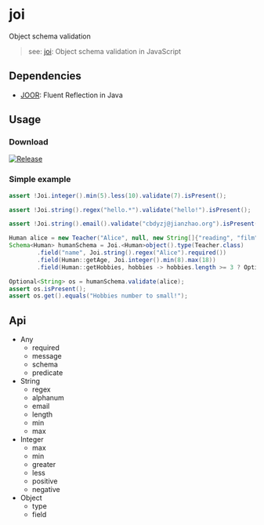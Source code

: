 # joi

Object schema validation 

> see: [joi](https://github.com/hapijs/joi): Object schema validation in JavaScript

## Dependencies

- [JOOR](https://github.com/jooq/joor): Fluent Reflection in Java

## Usage

### Download

[![Release](https://jitpack.io/v/cbdyzj/joi.svg)](https://jitpack.io/#cbdyzj/joi)

### Simple example

```java
assert !Joi.integer().min(5).less(10).validate(7).isPresent();

assert !Joi.string().regex("hello.*").validate("hello!").isPresent();

assert !Joi.string().email().validate("cbdyzj@jianzhao.org").isPresent();

Human alice = new Teacher("Alice", null, new String[]{"reading", "film"});
Schema<Human> humanSchema = Joi.<Human>object().type(Teacher.class)
        .field("name", Joi.string().regex("Alice").required())
        .field(Human::getAge, Joi.integer().min(8).max(18))
        .field(Human::getHobbies, hobbies -> hobbies.length >= 3 ? Optional.empty() : Optional.of("Hobbies number to small!"));

Optional<String> os = humanSchema.validate(alice);
assert os.isPresent();
assert os.get().equals("Hobbies number to small!");
```

## Api

- Any
  - required
  - message
  - schema
  - predicate
- String
  - regex
  - alphanum
  - email
  - length
  - min
  - max
- Integer
  - max
  - min
  - greater
  - less
  - positive
  - negative
- Object
  - type
  - field
